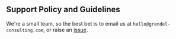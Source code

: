 ## Support Policy and Guidelines

We're a small team, so the best bet is to email us at `hello@grendel-consulting.com`, or raise an [issue](https://github.com/grendel-consulting/www.grendel-consulting.com/issues).
